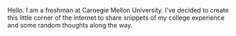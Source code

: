 Hello. I am a freshman at Carnegie Mellon University. I've decided to create this little corner of the internet to share snippets of my college experience and some random thoughts along the way.
